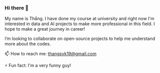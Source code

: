 ### Hi there 👋

My name is Thắng. I have done my course at university and right now I'm interested in data and AI projects to make more professional in this field. I hope to make a great journey in career!

I’m looking to collaborate on open-source projects to help me understand more about the codes.

📫 How to reach me: thangsvk19@gmail.com

⚡ Fun fact: I'm a very funny guy!
<!--
**thanggnguyenn/thanggnguyenn** is a ✨ _special_ ✨ repository because its `README.md` (this file) appears on your GitHub profile.

Here are some ideas to get you started:

- 🔭 I’m currently working on ...
- 🌱 I’m currently learning ...
- 👯 I’m looking to collaborate on ...
- 🤔 I’m looking for help with ...
- 💬 Ask me about ...
- 📫 How to reach me: ...
- 😄 Pronouns: ...
- ⚡ Fun fact: ...
-->
